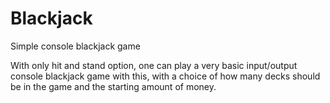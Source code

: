 # Blackjack
Simple console blackjack game

With only hit and stand option, one can play a very basic input/output console blackjack game with this, 
with a choice of how many decks should be in the game and the starting amount of money.
